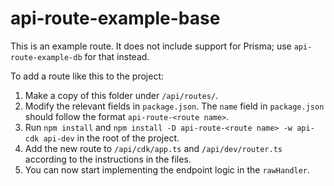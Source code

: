 # api-route-example-base

This is an example route. It does not include support for Prisma; use `api-route-example-db` for that instead.

To add a route like this to the project:

1. Make a copy of this folder under `/api/routes/`.
2. Modify the relevant fields in `package.json`. The `name` field in `package.json` should follow the format `api-route-<route name>`.
3. Run `npm install` and `npm install -D api-route-<route name> -w api-cdk api-dev` in the root of the project.
4. Add the new route to `/api/cdk/app.ts` and `/api/dev/router.ts` according to the instructions in the files.
5. You can now start implementing the endpoint logic in the `rawHandler`.
